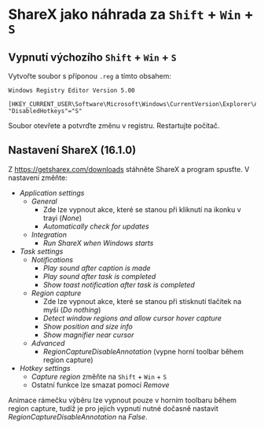 # ShareX jako náhrada za  `Shift` + `Win` + `S`

## Vypnutí výchozího `Shift` + `Win` + `S`

Vytvořte soubor s příponou `.reg` a tímto obsahem:

```reg
Windows Registry Editor Version 5.00

[HKEY_CURRENT_USER\Software\Microsoft\Windows\CurrentVersion\Explorer\Advanced]
"DisabledHotkeys"="S"
```

Soubor otevřete a potvrďte změnu v registru. Restartujte počítač.

## Nastavení ShareX (16.1.0)

Z <https://getsharex.com/downloads> stáhněte ShareX a program spusťte. V nastavení změňte:

* _Application settings_
  * _General_
    * Zde lze vypnout akce, které se stanou při kliknutí na ikonku v trayi (_None_)
    * _Automatically check for updates_
  * _Integration_
    * _Run ShareX when Windows starts_
* _Task settings_
  * _Notifications_
    * _Play sound after caption is made_
    * _Play sound after task is completed_
    * _Show toast notification after task is completed_
  * _Region capture_
    * Zde lze vypnout akce, které se stanou při stisknutí tlačítek na myši (_Do nothing_)
    * _Detect window regions and allow cursor hover capture_
    * _Show position and size info_
    * _Show magnifier near cursor_
  * _Advanced_
    * _RegionCaptureDisableAnnotation_ (vypne horní toolbar během region capture)
* _Hotkey settings_
  * _Capture region_ změňte na `Shift` + `Win` + `S`
  * Ostatní funkce lze smazat pomocí _Remove_

Animace rámečku výběru lze vypnout pouze v horním toolbaru během region capture, tudíž je pro jejich vypnutí nutné dočasně nastavit  _RegionCaptureDisableAnnotation_ na _False_.
